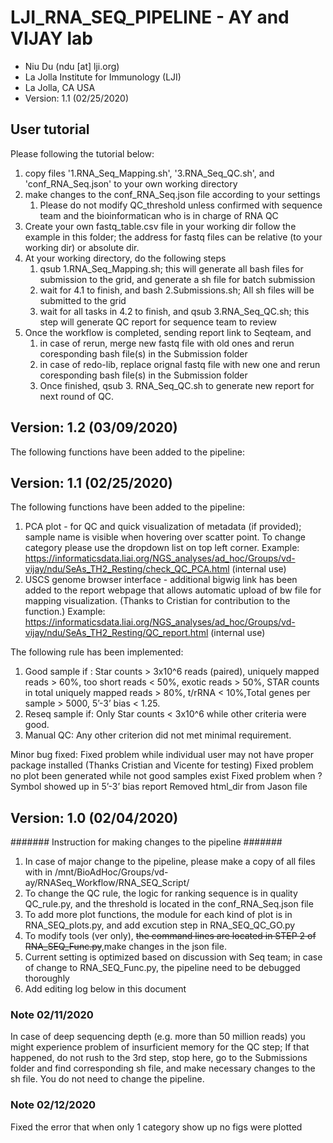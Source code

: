 # **LJI_RNA_SEQ_PIPELINE - AY and VIJAY lab**
* Niu Du (ndu [at] lji.org)
* La Jolla Institute for Immunology (LJI)
* La Jolla, CA USA
* Version: 1.1 (02/25/2020)

## User tutorial 
Please following the tutorial below:

1. copy files '1.RNA_Seq_Mapping.sh', '3.RNA_Seq_QC.sh', and 'conf_RNA_Seq.json' to your own working directory 
2. make changes to the conf_RNA_Seq.json file according to your settings
    1. Please do not modify QC_threshold unless confirmed with sequence team and the bioinformatican who is in charge of RNA QC
3. Create your own fastq_table.csv file in your working dir follow the example in this folder; the address for fastq files can be relative (to your working dir) or absolute dir. 
4. At your working directory, do the following steps
   1. qsub 1.RNA_Seq_Mapping.sh; this will generate all bash files for submission to the grid, and generate a sh file for batch submission
   2. wait for 4.1 to finish, and bash 2.Submissions.sh; All sh files will be submitted to the grid
   3. wait for all tasks in 4.2 to finish, and qsub 3.RNA_Seq_QC.sh; this step will generate QC report for sequence team to review
5. Once the workflow is completed, sending report link to Seqteam, and
   1. in case of rerun, merge new fastq file with old ones and rerun coresponding bash file(s) in the Submission folder
   2. in case of redo-lib, replace orignal fastq file with new one and rerun coresponding bash file(s) in the Submission folder
   3. Once finished, qsub 3. RNA_Seq_QC.sh to generate new report for next round of QC.

## Version: 1.2 (03/09/2020)

The following functions have been added to the pipeline:


## Version: 1.1 (02/25/2020)

The following functions have been added to the pipeline:
1. PCA plot - for QC and quick visualization of metadata (if provided); sample name is visible when hovering over scatter point. To change category please use the dropdown list on top left corner. 
Example: https://informaticsdata.liai.org/NGS_analyses/ad_hoc/Groups/vd-vijay/ndu/SeAs_TH2_Resting/check_QC_PCA.html (internal use)
2. USCS genome browser interface - additional bigwig link has been added to the report webpage that allows automatic upload of bw file for mapping visualization. (Thanks to Cristian for contribution to the function.) 
Example: https://informaticsdata.liai.org/NGS_analyses/ad_hoc/Groups/vd-vijay/ndu/SeAs_TH2_Resting/QC_report.html (internal use)

The following rule has been implemented:
1. Good sample if : Star counts > 3x10^6 reads (paired), uniquely mapped reads > 60%, too short reads < 50%, exotic reads > 50%, STAR counts in total uniquely mapped reads > 80%, t/rRNA < 10%,Total genes per sample > 5000,  5’-3’ bias < 1.25.
2. Reseq sample if: Only Star counts < 3x10^6 while other criteria were good.
3. Manual QC: Any other criterion did not met minimal requirement.

Minor bug fixed:
Fixed problem while individual user may not have proper package installed (Thanks Cristian and Vicente for testing)
Fixed problem no plot been generated while not good samples exist
Fixed problem when ? Symbol showed up in  5’-3’ bias report
Removed html_dir from Jason file  


## Version: 1.0 (02/04/2020)



####### Instruction for making changes to the pipeline #######
1. In case of major change to the pipeline, please make a copy of all files with in /mnt/BioAdHoc/Groups/vd-ay/RNASeq_Workflow/RNA_SEQ_Script/
2. To change the QC rule, the logic for ranking sequence is in quality QC_rule.py, and the threshold is located in the conf_RNA_Seq.json file
3. To add more plot functions, the module for each kind of plot is in RNA_SEQ_plots.py, and add excution step in RNA_SEQ_QC_GO.py
4. To modify tools (ver only), ~~the command lines are located in STEP 2 of RNA_SEQ_Func.py~~,make changes in the json file.
5. Current setting is optimized based on discussion with Seq team; in case of change to RNA_SEQ_Func.py, the pipeline need to be debugged thoroughly
6. Add editing log below in this document

### Note 02/11/2020
In case of deep sequencing depth (e.g. more than 50 million reads) you might experience problem of insurficient memory for the QC step; If that happened, do not rush to the 3rd step, stop here, go to the Submissions folder and find corresponding sh file, and make necessary changes to the sh file. You do not need to change the pipeline. 


### Note 02/12/2020
Fixed the error that when only 1 category show up no figs were plotted
